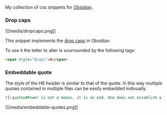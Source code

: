 My collection of css snippets for [Obsidian](https://obsidian.md).

### Drop caps

![[media/dropcaps.png]]

This snippet implements the [drop caps](https://en.wikipedia.org/wiki/Initial) in Obsidian.

To use it the letter to alter is sourrounded by the following tags:

```html
<span style="dcaps">A</span>
```

### Embeddable quote

The style of the H6 header is similar to that of the quote. In this way multiple quotes contained in multiple files can be easily embedded indivually.

```markdown
![[quotes#Power is not a means, it is an end. One does not establish a dictatorship in order to safeguard a revolution; one makes the revolution in order to establish the dictatorship. The object of persecution is persecution. The object of torture is torture. The object of power is power.]]
```

![[media/embeddable-quotes.png]]
